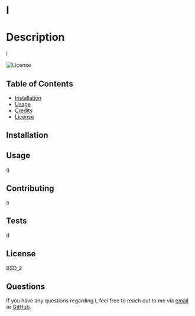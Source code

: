 # l

  # Description

  l

  ![License](https://img.shields.io/badge/license-BSD_2-7cff00)

  ## Table of Contents

  - [Installation](#installation)
  - [Usage](#usage)
  - [Credits](#credits)
  - [License](#license)

  ## Installation

  

  ## Usage

  q

  ## Contributing

  a 

  ## Tests

  d

  ## License

  BSD_2

  ## Questions

  If you have any questions regarding l, feel free to reach out to me via [email](q) or [GitHub](s).

